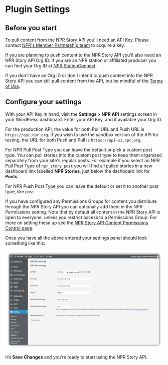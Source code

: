 # Plugin Settings

## Before you start

To pull content from the NPR Story API you'll need an API Key. Please contact [NPR's Member Partnership team](https://nprsupport.desk.com/customer/login) to acquire a key. 

If you are planning to push content to the NPR Story API you'll also need an NPR Story API Org ID. If you are an NPR station or affiliated producer you can find your Org ID at [NPR StationConnect](https://stationconnect.org/login?redirect=%2F). 

If you don't have an Org ID or don't intend to push content into the NPR Story API you can still pull content from the API, but be mindful of the [Terms of Use](https://www.npr.org/about-npr/179876898/terms-of-use).

## Configure your settings

With your API Key in hand, visit the **Settings > NPR API** settings screen in your WordPress dashboard. Enter your API Key, and if available your Org ID.

For the production API, the value for both Pull URL and Push URL is `https://api.npr.org`. If you wish to use the sandbox version of the API for testing, the URL for both Push and Pull is `https://api-s1.npr.org`.

For NPR Pull Post Type you can leave the default or pick a custom post type. You can pull stories into the custom post type to keep them organized separately from your site's regular posts. For example if you select an NPR Pull Post Type of `npr_story_post` you will find all pulled stories in a new dashboard link labelled **NPR Stories**, just below the dashboard link for **Posts**.

For NPR Push Post Type you can leave the default or set it to another post type, like `post`.

If you have configured any Permissions Groups for content you distribute through the NPR Story API you can optionally add them in the NPR Permissions setting. Note that by default all content in the NPR Story API is open to everyone, unless you restrict access to a Permissions Group. For more on setting these up see the [NPR Story API Content Permissions Control page](https://nprsupport.desk.com/customer/en/portal/articles/1995557-npr-api-content-permissions-control).

Once you have all the above entered your settings panel should look something like this:

![NPR Story API plugin settings page with values filled in as described above](assets/img/npr-api-wp-plugin-settings.png)

Hit **Save Changes** and you're ready to start using the NPR Story API.

